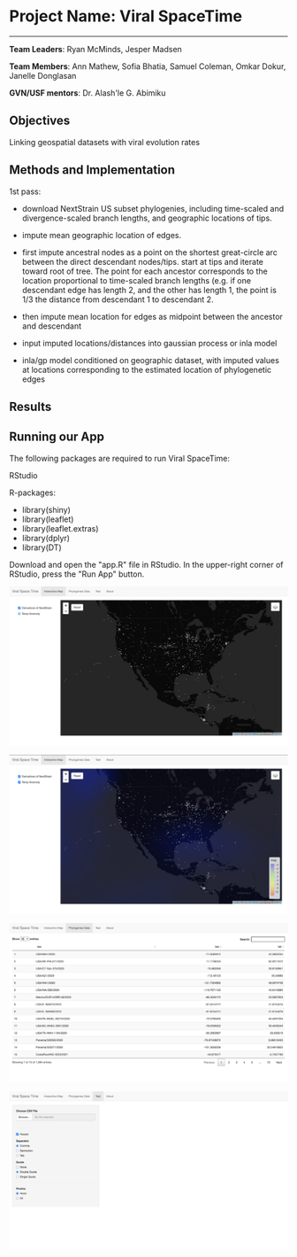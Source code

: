 # Project Name: Viral SpaceTime
---
**Team Leaders**: Ryan McMinds, Jesper Madsen

**Team Members**:  Ann Mathew, Sofia	Bhatia, Samuel Coleman, Omkar	Dokur, Janelle Donglasan

**GVN/USF mentors**: Dr. Alash'le G. Abimiku



## Objectives

Linking geospatial datasets with viral evolution rates

## Methods and Implementation

1st pass: 

  - download NextStrain US subset phylogenies, including time-scaled and divergence-scaled branch lengths, and geographic locations of tips.
  - impute mean geographic location of edges. 
  -   first impute ancestral nodes as a point on the shortest great-circle arc between the direct descendant nodes/tips. start at tips and iterate toward root of tree. The point for each ancestor corresponds to the location proportional to time-scaled branch lengths (e.g. if one descendant edge has length 2, and the other has length 1, the point is 1/3 the distance from descendant 1 to descendant 2.
  -   then impute mean location for edges as midpoint between the ancestor and descendant
  -   input imputed locations/distances into gaussian process or inla model

- inla/gp model conditioned on geographic dataset, with imputed values at locations corresponding to the estimated location of phylogenetic edges




## Results 



## Running our App

The following packages are required to run Viral SpaceTime:

RStudio

R-packages:
 * library(shiny)
 * library(leaflet)
 * library(leaflet.extras)
 * library(dplyr)
 * library(DT)

Download and open the "app.R" file in RStudio. In the upper-right corner of RStudio, press the "Run App" button.

![RStudio screenshot](https://github.com/USFOneHealthCodeathon2021/Team3/blob/main/images/interactive_map_1.png)

![RStudio screenshot](https://github.com/USFOneHealthCodeathon2021/Team3/blob/main/images/interactive_map_2.png)

![RStudio screenshot](https://github.com/USFOneHealthCodeathon2021/Team3/blob/main/images/phy_data.png)

![RStudio screenshot](https://github.com/USFOneHealthCodeathon2021/Team3/blob/main/images/test.png)
